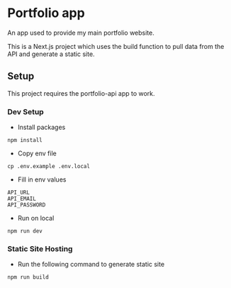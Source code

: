 # Portfolio app

An app used to provide my main portfolio website.

This is a Next.js project which uses the build function to pull data from the API and generate a static site. 

## Setup

This project requires the portfolio-api app to work.

### Dev Setup

- Install packages

```
npm install
```
-  Copy env file

```
cp .env.example .env.local
```
-  Fill in env values

```
API_URL
API_EMAIL
API_PASSWORD
```
-  Run on local

```
npm run dev
```

### Static Site Hosting

- Run the following command to generate static site

```
npm run build
```
